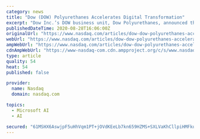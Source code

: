 ```yaml
---
category: news
title: "Dow (DOW) Polyurethanes Accelerates Digital Transformation"
excerpt: "Dow Inc.’s DOW business unit, Dow Polyurethanes, announced that it is fast tracking its digital transformation by integrating into artificial intelligence and predictive capabilities. This will increase its digital IQ across all business operations."
publishedDateTime: 2020-08-28T16:06:00Z
originalUrl: "https://www.nasdaq.com/articles/dow-dow-polyurethanes-accelerates-digital-transformation-2020-08-28"
webUrl: "https://www.nasdaq.com/articles/dow-dow-polyurethanes-accelerates-digital-transformation-2020-08-28"
ampWebUrl: "https://www.nasdaq.com/articles/dow-dow-polyurethanes-accelerates-digital-transformation-2020-08-28?amp"
cdnAmpWebUrl: "https://www-nasdaq-com.cdn.ampproject.org/c/s/www.nasdaq.com/articles/dow-dow-polyurethanes-accelerates-digital-transformation-2020-08-28?amp"
type: article
quality: 54
heat: 54
published: false

provider:
  name: Nasdaq
  domain: nasdaq.com

topics:
  - Microsoft AI
  - AI

secured: "61MSHX6AswjpF5uHhVqm1PT+jOVdKEeLb7kn659HZMS+SXLVaKhCllpiHMFkuAzyGrC1tBhyf3/3EFrW7e3QXkZRYkxBTiG9zuRBFMVfE+/vjDM1XYUhPqECmx9rlX8JVvenl5jLZk7QpsRw7N/SxmpZIHnlH1Zx133hmBu0c6C28r1u1LKLoXQDh/t44fR0FUbDtWsI/IT951xjk+EHFdgLiUTvt4XIl6+T0u9iC9byRU3ssT6wimJGEsc6e2JB7HCAVs01e6OBAVsy8sEJN6ikRbBNAUBZiKVUt+z3/IhfFN41HFvD4/Me/44PeytZwq5x52AqGRCNmCiH4TQ4HPmS5IB/sJyxLTOoj61ZxBw=;9C7zWBhrCjSDTECPbkHnmg=="
---
```


